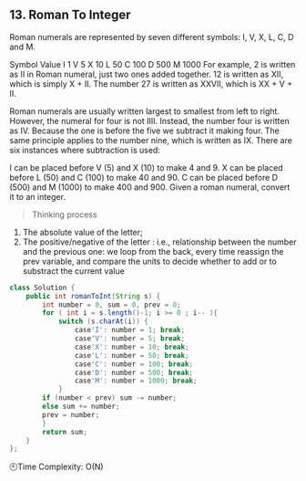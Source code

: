 ## 13. Roman To Integer
Roman numerals are represented by seven different symbols: I, V, X, L, C, D and M.

Symbol       Value
I             1
V             5
X             10
L             50
C             100
D             500
M             1000
For example, 2 is written as II in Roman numeral, just two ones added together. 12 is written as XII, which is simply X + II. The number 27 is written as XXVII, which is XX + V + II.

Roman numerals are usually written largest to smallest from left to right. However, the numeral for four is not IIII. Instead, the number four is written as IV. Because the one is before the five we subtract it making four. The same principle applies to the number nine, which is written as IX. There are six instances where subtraction is used:

I can be placed before V (5) and X (10) to make 4 and 9. 
X can be placed before L (50) and C (100) to make 40 and 90. 
C can be placed before D (500) and M (1000) to make 400 and 900.
Given a roman numeral, convert it to an integer.

> Thinking process
1. The absolute value of the letter;
2. The positive/negative of the letter : i.e., relationship between the number and the previous one: we loop from the back, every time reassign the prev variable, and compare the units to decide whether to add or to substract the current value

```java
class Solution {
    public int romanToInt(String s) {
        int number = 0, sum = 0, prev = 0;
        for ( int i = s.length()-1; i >= 0 ; i-- ){
            switch (s.charAt(i)) {
                case'I': number = 1; break;
                case'V': number = 5; break;
                case'X': number = 10; break;
                case'L': number = 50; break;
                case'C': number = 100; break;
                case'D': number = 500; break;
                case'M': number = 1000; break;
            }
        if (number < prev) sum -= number;
        else sum += number;
        prev = number;
        }
        return sum;
    }
};
```

🕙Time Complexity: O(N)
